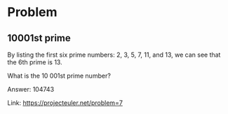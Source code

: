 Problem
===

10001st prime
---

By listing the first six prime numbers: 2, 3, 5, 7, 11, and 13, we can see that the 6th prime is 13.

What is the 10 001st prime number?


Answer: 104743

Link: https://projecteuler.net/problem=7